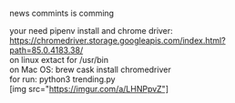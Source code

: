 news commints is comming

your need pipenv install and chrome driver: https://chromedriver.storage.googleapis.com/index.html?path=85.0.4183.38/</br>
on linux extact for /usr/bin </br>
on Mac OS: brew cask install chromedriver </br>
for run: python3 trending.py </br>
[img src="https://imgur.com/a/LHNPpvZ"]
